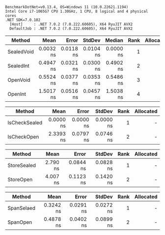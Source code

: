 ﻿```
BenchmarkDotNet=v0.13.4, OS=Windows 11 (10.0.22621.1194)
Intel Core i7-1065G7 CPU 1.30GHz, 1 CPU, 8 logical and 4 physical cores
.NET SDK=7.0.102
  [Host]     : .NET 7.0.2 (7.0.222.60605), X64 RyuJIT AVX2
  DefaultJob : .NET 7.0.2 (7.0.222.60605), X64 RyuJIT AVX2
```

|     Method |      Mean |     Error |    StdDev |    Median | Rank | Allocated |
|----------- |----------:|----------:|----------:|----------:|-----:|----------:|
| SealedVoid | 0.0032 ns | 0.0118 ns | 0.0104 ns | 0.0000 ns |    1 |         - |
|  SealedInt | 0.4947 ns | 0.0321 ns | 0.0300 ns | 0.4902 ns |    2 |         - |
|   OpenVoid | 0.5524 ns | 0.0377 ns | 0.0353 ns | 0.5486 ns |    3 |         - |
|    OpenInt | 1.5017 ns | 0.0516 ns | 0.0457 ns | 1.5038 ns |    4 |         - |


|        Method |      Mean |     Error |    StdDev | Rank | Allocated |
|-------------- |----------:|----------:|----------:|-----:|----------:|
| IsCheckSealed | 0.0000 ns | 0.0000 ns | 0.0000 ns |    1 |         - |
|   IsCheckOpen | 2.3393 ns | 0.0797 ns | 0.0746 ns |    2 |         - |


|      Method |     Mean |     Error |    StdDev | Rank | Allocated |
|------------ |---------:|----------:|----------:|-----:|----------:|
| StoreSealed | 2.790 ns | 0.0844 ns | 0.0828 ns |    1 |         - |
|   StoreOpen | 4.007 ns | 0.1123 ns | 0.1420 ns |    2 |         - |

|     Method |      Mean |     Error |    StdDev | Rank | Allocated |
|----------- |----------:|----------:|----------:|-----:|----------:|
| SpanSelaed | 0.3242 ns | 0.0291 ns | 0.0272 ns |    1 |         - |
|   SpanOpen | 0.4878 ns | 0.0402 ns | 0.0899 ns |    2 |         - |

